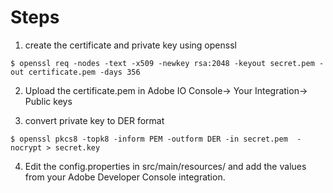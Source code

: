 # Steps

1. create the certificate and private key using openssl

```$ openssl req -nodes -text -x509 -newkey rsa:2048 -keyout secret.pem -out certificate.pem -days 356```

2. Upload the certificate.pem in Adobe IO Console-> Your Integration-> Public keys

3. convert private key to DER format

```$ openssl pkcs8 -topk8 -inform PEM -outform DER -in secret.pem  -nocrypt > secret.key```

4. Edit the config.properties in src/main/resources/ and add the values from your Adobe Developer Console integration.




